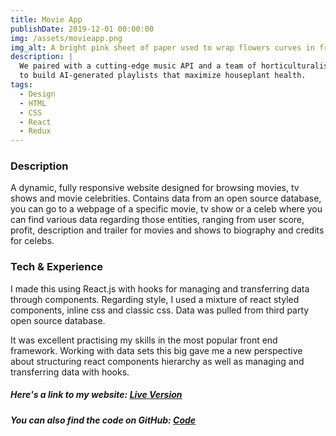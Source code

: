 ```yaml
---
title: Movie App
publishDate: 2019-12-01 00:00:00
img: /assets/movieapp.png
img_alt: A bright pink sheet of paper used to wrap flowers curves in front of rich blue background
description: |
  We paired with a cutting-edge music API and a team of horticulturalists
  to build AI-generated playlists that maximize houseplant health.
tags:
  - Design
  - HTML
  - CSS
  - React
  - Redux
---
```


### Description

A dynamic, fully responsive website designed for browsing movies, tv shows and movie celebrities. Contains data from an open source database, you can go to a webpage of a specific movie, tv show or a celeb where you can find various data regarding those entities, ranging from user score, profit, description and trailer for movies and shows to biography and credits for celebs.

### Tech & Experience

I made this using React.js with hooks for managing and transferring data through components. Regarding style, I used a mixture of react styled components, inline css and classic css. Data was pulled from third party open source database.

It was excellent practising my skills in the most popular front end framework. Working with data sets this big gave me a new perspective about structuring react components hierarchy as well as managing and transferring data with hooks.

##### Here's a link to my website: <u>[Live Version](https://confident-wright-f9b41b.netlify.app/)</u>

##### You can also find the code on GitHub: <u>[Code](https://github.com/MilanJulinac42/my-movie-app)</u>
